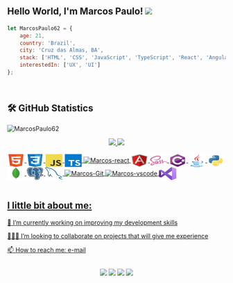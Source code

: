 ## Hello World, I'm Marcos Paulo! <img src=https://github.com/TheDudeThatCode/TheDudeThatCode/blob/master/Assets/Earth.gif width="30">

```javascript
let MarcosPaulo62 = {
    age: 21,
    country: 'Brazil',
    city: 'Cruz das Almas, BA',
    stack: ['HTML', 'CSS', 'JavaScript', 'TypeScript', 'React', 'Angular', 'SASS', 'C#', 'Java', 'Python', 'MongoDB', 'PostgreSQL', 'MySQL', 'Git'],
    interestedIn: ['UX', 'UI']
};
```

<br>

## 🛠️ GitHub Statistics

<p align="left"> <img src="https://komarev.com/ghpvc/?username=MarcosPaulo62&label=Profile%20views&color=0e75b6&style=flat" alt="MarcosPaulo62" /> </p>

<div align="center">
    <a href="https://github.com/MarcosPaulo62">
        <img height = "150em" src = "https://github-readme-stats-eight-theta.vercel.app/api?username=MarcosPaulo62&show_icons=true&theme=tokyonight&include_all_commits=true&count_private=true" />
        <img height = "150em" src = "https://github-readme-stats-eight-theta.vercel.app/api/top-langs/?username=MarcosPaulo62&layout=compact&langs_count=8&theme=tokyonight" />  
</div>

<div style="display: inline_block;"><br> 
    <img align="center" alt="Marcos-HTML" height="30" width="40" src="https://raw.githubusercontent.com/devicons/devicon/master/icons/html5/html5-original.svg">
    <img align="center" alt="Marcos-CSS" height="30" width="40" src="https://raw.githubusercontent.com/devicons/devicon/master/icons/css3/css3-original.svg">
    <img align="center" alt="Marcos-JavaScript" height="30" width="40" src="https://github.com/devicons/devicon/blob/master/icons/javascript/javascript-original.svg">
    <img align="center" alt="Marcos-TypeScript" height="30" width="40" src="https://github.com/devicons/devicon/blob/master/icons/typescript/typescript-plain.svg">
    <img align="center" alt="Marcos-react" height="30" width="40" src="https://cdn.jsdelivr.net/gh/devicons/devicon/icons/react/react-original.svg">
    <img align="center" alt="Marcos-Angular" height="30" width="40" src="https://github.com/devicons/devicon/blob/master/icons/angularjs/angularjs-original.svg">
    <img align="center" alt="Marcos-SASS" height="30" width="40" src="https://raw.githubusercontent.com/devicons/devicon/master/icons/sass/sass-original.svg">
    <img align="center" alt="Marcos-Csharp" height="30" width="40" src="https://github.com/devicons/devicon/blob/master/icons/csharp/csharp-original.svg">
    <img align="center" alt="Marcos-Java" height="30" width="40" src="https://github.com/devicons/devicon/blob/master/icons/java/java-original.svg">
    <img align="center" alt="Marcos-Python" height="30" width="40" src="https://raw.githubusercontent.com/devicons/devicon/master/icons/python/python-original.svg">
    <img align="center" alt="Marcos-MongoDB" height="30" width="40" src="https://github.com/devicons/devicon/blob/master/icons/mongodb/mongodb-original.svg">
    <img align="center" alt="Marcos-PostgreSQL" height="30" width="40" src="https://github.com/devicons/devicon/blob/master/icons/postgresql/postgresql-original.svg">
    <img align="center" alt="Marcos-MySQL" height="30" width="40" src="https://github.com/devicons/devicon/blob/master/icons/mysql/mysql-original.svg">
    <img align="center" alt="Marcos-Git" height="30" width="40" src="https://cdn.jsdelivr.net/gh/devicons/devicon/icons/git/git-original.svg">
    <img align="center" alt="Marcos-vscode" height="30" width="40" src="https://cdn.jsdelivr.net/gh/devicons/devicon/icons/vscode/vscode-original.svg">
    <img align="center" alt="Marcos-visualstudio" height="30" width="40" src="https://github.com/devicons/devicon/blob/master/icons/visualstudio/visualstudio-original.svg">
    
</div>
  
<br>

## I little bit about me:

<p align="left">
    🔭 I’m currently working on improving my development skills
</p>
<p align="left">
    🙋🏻‍♂️ I’m looking to collaborate on projects that will give me experience
</p>
<p align="left">
    📫 <a href = "mailto: marcospaulosc03@gmail.com">How to reach me: e-mail </a>
</p>

##
    
<div align="center" margin-left="20px">
    <a href = "mailto: marcospaulosc03@gmail.com"><img src="https://img.shields.io/badge/-Gmail-%23333?style=for-the-badge&logo=gmail&logoColor=white" target="_blank"></a>
    <a href="https://www.linkedin.com/in/marcos-silva-dev62/" target="_blank"><img src="https://img.shields.io/badge/-LinkedIn-%230077B5?style=for-the-badge&logo=linkedin&logoColor=white" target="_blank"></a>
    <a href="https://www.instagram.com/marcos_sc_03/" target="_blank"><img src="https://img.shields.io/badge/-Instagram-%23E4405F?style=for-the-badge&logo=instagram&logoColor=white" target="_blank"></a>
    <a href="https://discord.gg/C6HEkAkDba" target="_blank"><img src="https://img.shields.io/badge/Discord-7289DA?style=for-the-badge&logo=discord&logoColor=white"></a>
</div>
